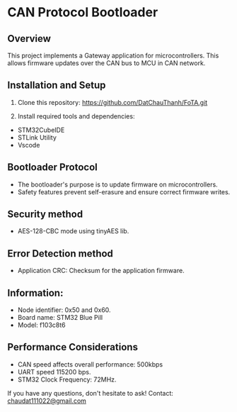 # CAN Protocol Bootloader

## Overview
This project implements a Gateway application for microcontrollers. This allows firmware updates over the CAN bus to MCU in CAN network.

## Installation and Setup
1. Clone this repository:
https://github.com/DatChauThanh/FoTA.git


2. Install required tools and dependencies:
- STM32CubeIDE
- STLink Utility
- Vscode

## Bootloader Protocol
- The bootloader's purpose is to update firmware on microcontrollers.
- Safety features prevent self-erasure and ensure correct firmware writes.

## Security method
- AES-128-CBC mode using tinyAES lib.

## Error Detection method
- Application CRC: Checksum for the application firmware.

## Information:
- Node identifier: 0x50 and 0x60.
- Board name: STM32 Blue Pill 
- Model: f103c8t6

## Performance Considerations
- CAN speed affects overall performance: 500kbps
- UART speed 115200 bps.
- STM32 Clock Frequency: 72MHz.

If you have any questions, don't hesitate to ask! 
Contact: chaudat111022@gmail.com
